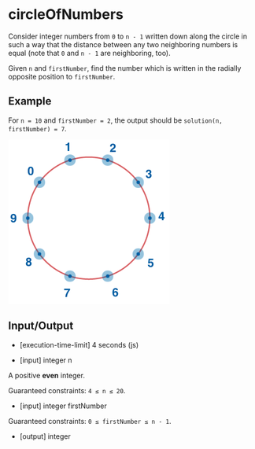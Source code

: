 # circleOfNumbers

Consider integer numbers from `0` to `n - 1` written down along the circle in such a way that the distance between any two neighboring numbers is equal (note that `0` and `n - 1` are neighboring, too).

Given `n` and `firstNumber`, find the number which is written in the radially opposite position to `firstNumber`.

## Example

For `n = 10` and `firstNumber = 2`, the output should be
`solution(n, firstNumber) = 7`.

![example](src/example.png)

## Input/Output

- [execution-time-limit] 4 seconds (js)

- [input] integer n

A positive **even** integer.

Guaranteed constraints:
`4 ≤ n ≤ 20`.

- [input] integer firstNumber

Guaranteed constraints:
`0 ≤ firstNumber ≤ n - 1`.

- [output] integer

